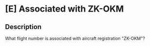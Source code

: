 # [E] Associated with ZK-OKM

## Description

What flight number is associated with aircraft registration "ZK-OKM"?

